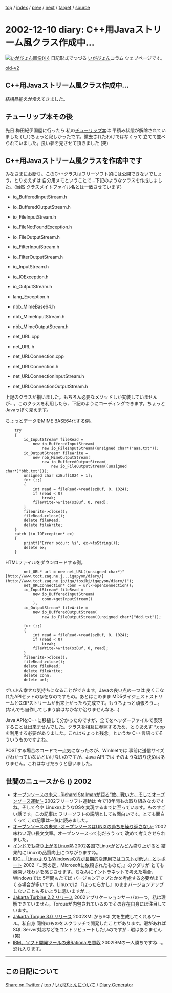 [top](https://igapyon.github.io/diary/) 
 / [index](https://igapyon.github.io/diary/2002/index.html) 
 / [prev](https://igapyon.github.io/diary/2002/ig021206.html) 
 / [next](https://igapyon.github.io/diary/2002/ig021212.html) 
 / [target](https://igapyon.github.io/diary/2002/ig021210.html) 
 / [source](https://github.com/igapyon/diary/blob/gh-pages/2002/ig021210.html.src.md) 

2002-12-10 diary: C++用Javaストリーム風クラス作成中…
=====================================================================================================
[![いがぴょん画像(小)](https://igapyon.github.io/diary/images/iga200306s.jpg "いがぴょん")](https://igapyon.github.io/diary/memo/memoigapyon.html) 日記形式でつづる [いがぴょん](https://igapyon.github.io/diary/memo/memoigapyon.html)コラム ウェブページです。

[old-v2](ig021210-orig.html)

## C++用Javaストリーム風クラス作成中…

結構品揃えが増えてきました。


## チューリップ本その後

先日 梅田紀伊国屋に行ったら 私の[チューリップ本](../../book/jasl.html)は 平積み状態が解除されていました (T_T)ちょっと寂しかったです。撤去されたわけではなくって 立てて並べられていました。良い夢を見させて頂きました
(笑)

## C++用Javaストリーム風クラスを作成中です

みなさまにお断り。このC++クラスはフリーソフト的には公開できないでしょう。とりあえずは 自分用メモということで…下記のようなクラスを作成しました。(当然 クラスメイトファイル名とは一致させています)

* io_BufferedInputStream.h
  
* io_BufferedOutputStream.h
  
* io_FileInputStream.h
  
* io_FileNotFoundException.h
  
* io_FileOutputStream.h
  
* io_FilterInputStream.h
  
* io_FilterOutputStream.h
  
* io_InputStream.h
  
* io_IOException.h
  
* io_OutputStream.h
  
* lang_Exception.h
  
* nbb_MimeBase64.h
  
* nbb_MimeInputStream.h
  
* nbb_MimeOutputStream.h
  
* net_URL.cpp
  
* net_URL.h
  
* net_URLConnection.cpp
  
* net_URLConnection.h
  
* net_URLConnectionInputStream.h
  
* net_URLConnectionOutputStream.h

上記のクラスが揃いました。もちろん必要なメソッドしか実装していませんが…。このクラスを利用したら、下記のようにコーディングできます。ちょっとJavaっぽく見えます。

ちょっとデータをMIME BASE64化する例。

```
    try
    {
        io_InputStream* fileRead =
            new io_BufferedInputStream(
                new io_FileInputStream((unsigned char*)"aaa.txt"));
        io_OutputStream* fileWrite =
            new nbb_MimeOutputStream(
                new io_BufferedOutputStream(
                    new io_FileOutputStream((unsigned char*)"bbb.txt")));
        unsigned char szBuf[1024 + 1];
        for (;;)
        {
            int read = fileRead->read(szBuf, 0, 1024);
            if (read < 0)
                break;
            fileWrite->write(szBuf, 0, read);
        }
        fileWrite->close();
        fileRead->close();
        delete fileRead;
        delete fileWrite;
    }
    catch (io_IOException* ex)
    {
        printf("Error occur: %s", ex->toString());
        delete ex;
    }
```


HTMLファイルをダウンロードする例。

```
        net_URL* url = new net_URL((unsigned char*)"[http://www.tcct.zaq.ne.j...igapyon/diary/](http://www.tcct.zaq.ne.jp/iga/tosiki/igapyon/diary/)");
        net_URLConnection* conn = url->openConnection();
        io_InputStream* fileRead =
            new io_BufferedInputStream(
                conn->getInputStream()
            );
        io_OutputStream* fileWrite =
            new io_BufferedOutputStream(
                new io_FileOutputStream((unsigned char*)"ddd.txt"));

        for (;;)
        {
            int read = fileRead->read(szBuf, 0, 1024);
            if (read < 0)
                break;
            fileWrite->write(szBuf, 0, read);
        }
        fileWrite->close();
        fileRead->close();
        delete fileRead;
        delete fileWrite;
        delete conn;
        delete url;
```


ずいぶん幸せな気持ちになることができます。Javaの良い点の一つは 良くこなれたAPIセットの存在なのですもの。あとはこのまま MD5ダイジェストストリームとGZIPストリームが出来上がったら完成です。もうちょっと頑張ろう…。(なんでも自作してしまう癖はなかなか治りませんなぁ…)

Java APIをC++に移植して分かったのですが、全てをヘッダーファイルで表現することは出来ませんでした。クラスを相互に参照するため、とりあえず
*.cpp を利用する必要がありました。これはちょっと残念。というか C++言語ってそういうものですよね。

POSTする場合のコードで一点気になったのが、WinInetでは 事前に送信サイズがわかっていないといけないのですが、Java
API では そのような取り決めはありません。これはなぜだろうと思いました。

## 世間のニュースから () 2002

* [オープンソースの未来 -Richard Stallmanが語る“敵、戦い方、そしてオープンソース運動”-](http://www.zdnet.co.jp/news/0212/09/ne00_stallman.html)  2002フリーソフト運動は 今で18年間もの取り組みなのですね。そして今や LinuxのようなOSを実現するまでに至っています。ものすごい話です。この記事は フリーソフトの説明としても面白いです。とても面白くって この記事は一気に読みました。
* [オープンソースの未来 -オープンソースはUNIXの過ちを繰り返さない-](http://www.zdnet.co.jp/news/0212/05/ne00_perens.html)  2002味わい深い長文文章。オープンソースって何だろうって 改めて考えさせられました。
* [インドでも盛り上がるLinux熱](http://www.zdnet.co.jp/news/0212/09/xert_india.html)  2002各国でLinuxがどんどん盛り上がると 結果的にLinuxの品質向上につながりますね。
* [IDC，「LinuxよりもWindowsの方が長期的な運用ではコストが低い」とレポート](http://itpro.nikkeibp.co.jp/free/NT/NEWS/20021204/1/index.shtml)  2002『…案の定，Microsoftに依頼されたものだ。』のクダリが とても奥深い味わいを感じさせます。ちなみにイントラネットで考えた場合、Windowsでは 5年間もたてば バージョンアップとかを考慮する必要が出てくる場合が多いです。Linuxでは 『ほったらかし』のままバージョンアップしないことも多いように思いますが…。
* [Jakarta Turbine 2.2 リリース](http://jakarta.apache.org/turbine/index.html)  2002アプリケーションサーバの一つ。私は理解できていません。Torqueが内包されているのでその存在自身には注目しています。
* [Jakarta Torque 3.0 リリース](http://jakarta.apache.org/turbine/torque/index.html)  2002XMLからSQL文を生成してくれるツール。私自身 同様のものをスクラッチで開発したことがあります。暇があればSQL Server対応などをコントリビュートしたいのですが…暇はありません(笑)
* [IBM、ソフト開発ツールの米Rationalを買収](http://biztech.nikkeibp.co.jp/wcs/leaf/CID/onair/biztech/comp/221106)  2002IBMの一人勝ちですね…。恐れ入ります。

----------------------------------------------------------------------------------------------------

## この日記について

[Share on Twitter](https://twitter.com/intent/tweet?hashtags=igapyon%2Cdiary%2C%E3%81%84%E3%81%8C%E3%81%B4%E3%82%87%E3%82%93&text=C%2B%2B%E7%94%A8Java%E3%82%B9%E3%83%88%E3%83%AA%E3%83%BC%E3%83%A0%E9%A2%A8%E3%82%AF%E3%83%A9%E3%82%B9%E4%BD%9C%E6%88%90%E4%B8%AD%E2%80%A6&url=https%3A%2F%2Figapyon.github.io%2Fdiary%2F2002%2Fig021210.html) / [top](../index.html/) / [いがぴょんについて](https://igapyon.github.io/diary/memo/memoigapyon.html) / [Diary Generator](https://github.com/igapyon/igapyonv3)
